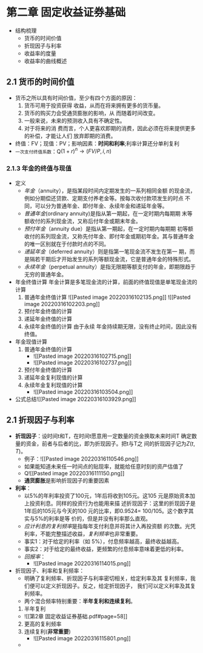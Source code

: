 # 第二章 固定收益证券基础
- 结构梳理
	- 货币的时间价值
	- 折现因子与利率
	- 收益率的度量
	- 收益率的曲线概述
## 2.1 货币的时间价值
- 货币之所以具有时间价值，至少有四个方面的原因：
	1. 货币可用于投资获得 收益，从而在将来拥有更多的货币量。
	2. 货币的购买力会受通货膨胀的影响，从 而随着时间改变。
	3. 一般来说，未来的预测收入具有不确定性。
	4. 对于将来的消 费而言，个人更喜欢即期的消费，因此必须在将来提供更多的补偿，才能让人们 放弃即期的消费。
- 终值：FV；现值：PV；影响因素：**时间和利率**;利率计算还分单利复利
- `一次支付终值系数`：Q$(1+r)^{n}\rightarrow(FV/P,i,n)$
### 2.1.3 年金的终值与现值
- 定义 
	- *年金*（annuity），是指某段时间内定期发生的一系列相同金额 的现金流，例如分期偿还贷款、定期支付养老金等。按每次收付款项发生的时点 不同，可以分为普通年金、即付年金、永续年金和递延年金等。 
	- *普通年金*(ordinary annuity)是指从第一期起，在一定时期内每期期 末等额收付的系列现金流，又称后付年金或期末年金。 
	- *预付年金*（annuity due）是指从第一期起，在一定时期内每期期 初等额收付的系列现金流，又称先付年金、即付年金或期初年金。其与普通年金的唯一区别就在于付款时点的不同。 
	- *递延年金*（deferred annuity）则是指第一笔现金流不发生在第一 期，而是隔若干期后才开始发生的系列等额现金流，它是普通年金的特殊形式。 
	- *永续年金*（perpetual annuity）是指无限期等额支付的年金，即期限趋于无穷的普通年金。
- 年金终值计算
	年金计算是多笔现金流的计算，前面的终值现值是单笔现金流的计算
	1. 普通年金终值计算
		![[Pasted image 20220316102135.png]]
		![[Pasted image 20220316102203.png]]
	2. 预付年金终值的计算
	3. 递延年金终值的计算
	4. 永续年金终值的计算
		由于永续 年金持续期无限，没有终止时间，因此没有终值。
- 年金现值计算
	1. 普通年金终值的计算
		- ![[Pasted image 20220316102715.png]]
		- ![[Pasted image 20220316102737.png]]
	2. 预付年金终值的计算
	3. 递延年金复利现值的计算
	4. 永续年金复利现值的计算
		- ![[Pasted image 20220316103504.png]]
- 公式总结![[Pasted image 20220316103929.png]]
## 2.1 折现因子与利率
- **折现因子**：设时间t和T，在时间t愿意用一定数量的资金换取未来时间T 确定数量的资金，前者与后者的比，即为折现因子。把t与T之 间的折现因子记为$Z(t,T)$。
	- 例子：![[Pasted image 20220316110546.png]]
	- 如果能知道未来任一时间点的贴现率，就能给任意时刻的资产估值了
	- Q![[Pasted image 20220316111150.png]]
	- **通货膨胀**是影响折现因子的重要因素
- **利率**：
	- 以5%的年利率投资了100元，1年后将收到105元。这105 元是原始资本加上投资利息。同样的投资行为也能用来描 述折现因子：这里的折现因子是1年后的105元与今天的100 元的比率，即0.9524= 100/105。这个数字其实与5%的利率是等 价的，但是并没有利率那么直观。
	- *应计利息的复利频率*是指每年支付利息并将其计入再投资额 的次数。光凭利率，不能完整描述收益，*复利频率*也非常重要。
	- 事实1：对于给定的利率（如 5%），付息频率越高，最终收益越高。
	- 事实2：对于给定的最终收益，更频繁的付息频率意味着更低的利率。
	- *回报率*：
		- ![[Pasted image 20220316114015.png]]
- 折现因子、利率和复利频率：
	- 明确了复利频率、折现因子与利率密切相关，给定利率及其 复利频率，我们便可以定义折现因子。反之，给定折现因子， 我们可以定义利率及其复利频率。 
	- 两个混合频率特别重要：**半年复利和连续复利**。
	1. 半年复利
	- ![[第2章 固定收益证券基础.pdf#page=58]]
	2. 更高的复利频率
	3. 连续复利(**非常重要**)
		- ![[Pasted image 20220316115801.png]]
	- 